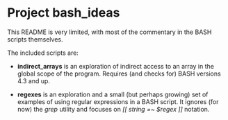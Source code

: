 # Project bash_ideas

This README is very limited, with most of the commentary in the
BASH scripts themselves.

The included scripts are:

- **indirect_arrays** is an exploration of indirect access
  to an array in the global scope of the program.  Requires
  (and checks for) BASH versions 4.3 and up.

- **regexes** is an exploration and a small (but perhaps
  growing) set of examples of using regular expressions
  in a BASH script.  It ignores (for now) the *grep*
  utility and focuses on *[[ string =~ $regex ]]* notation.